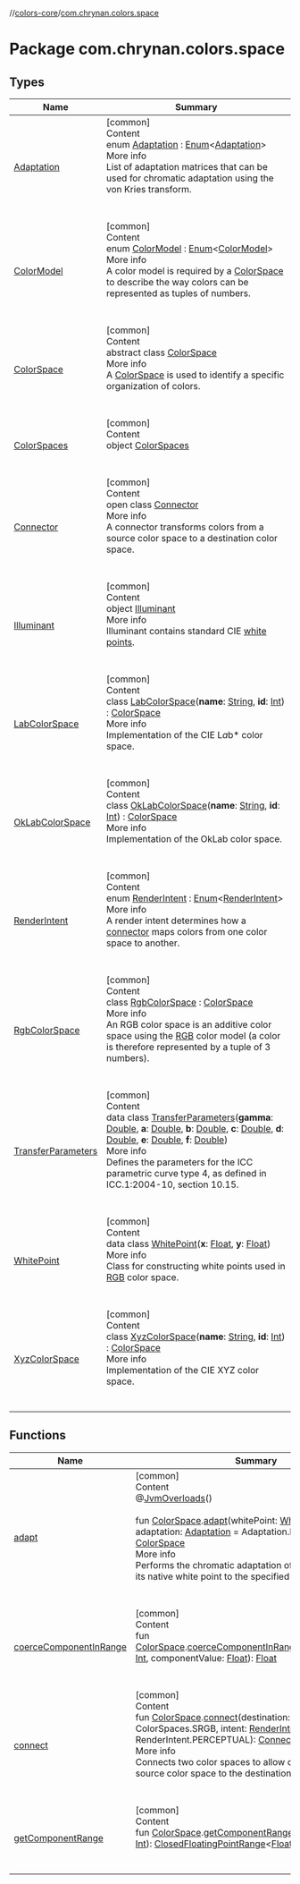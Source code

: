 //[colors-core](../../index.md)/[com.chrynan.colors.space](index.md)



# Package com.chrynan.colors.space  


## Types  
  
|  Name |  Summary | 
|---|---|
| <a name="com.chrynan.colors.space/Adaptation///PointingToDeclaration/"></a>[Adaptation](-adaptation/index.md)| <a name="com.chrynan.colors.space/Adaptation///PointingToDeclaration/"></a>[common]  <br>Content  <br>enum [Adaptation](-adaptation/index.md) : [Enum](https://kotlinlang.org/api/latest/jvm/stdlib/kotlin/-enum/index.html)<[Adaptation](-adaptation/index.md)>   <br>More info  <br>List of adaptation matrices that can be used for chromatic adaptation using the von Kries transform.  <br><br><br>|
| <a name="com.chrynan.colors.space/ColorModel///PointingToDeclaration/"></a>[ColorModel](-color-model/index.md)| <a name="com.chrynan.colors.space/ColorModel///PointingToDeclaration/"></a>[common]  <br>Content  <br>enum [ColorModel](-color-model/index.md) : [Enum](https://kotlinlang.org/api/latest/jvm/stdlib/kotlin/-enum/index.html)<[ColorModel](-color-model/index.md)>   <br>More info  <br>A color model is required by a [ColorSpace](-color-space/index.md) to describe the way colors can be represented as tuples of numbers.  <br><br><br>|
| <a name="com.chrynan.colors.space/ColorSpace///PointingToDeclaration/"></a>[ColorSpace](-color-space/index.md)| <a name="com.chrynan.colors.space/ColorSpace///PointingToDeclaration/"></a>[common]  <br>Content  <br>abstract class [ColorSpace](-color-space/index.md)  <br>More info  <br>A [ColorSpace](-color-space/index.md) is used to identify a specific organization of colors.  <br><br><br>|
| <a name="com.chrynan.colors.space/ColorSpaces///PointingToDeclaration/"></a>[ColorSpaces](-color-spaces/index.md)| <a name="com.chrynan.colors.space/ColorSpaces///PointingToDeclaration/"></a>[common]  <br>Content  <br>object [ColorSpaces](-color-spaces/index.md)  <br><br><br>|
| <a name="com.chrynan.colors.space/Connector///PointingToDeclaration/"></a>[Connector](-connector/index.md)| <a name="com.chrynan.colors.space/Connector///PointingToDeclaration/"></a>[common]  <br>Content  <br>open class [Connector](-connector/index.md)  <br>More info  <br>A connector transforms colors from a source color space to a destination color space.  <br><br><br>|
| <a name="com.chrynan.colors.space/Illuminant///PointingToDeclaration/"></a>[Illuminant](-illuminant/index.md)| <a name="com.chrynan.colors.space/Illuminant///PointingToDeclaration/"></a>[common]  <br>Content  <br>object [Illuminant](-illuminant/index.md)  <br>More info  <br>Illuminant contains standard CIE [white points](-white-point/index.md).  <br><br><br>|
| <a name="com.chrynan.colors.space/LabColorSpace///PointingToDeclaration/"></a>[LabColorSpace](-lab-color-space/index.md)| <a name="com.chrynan.colors.space/LabColorSpace///PointingToDeclaration/"></a>[common]  <br>Content  <br>class [LabColorSpace](-lab-color-space/index.md)(**name**: [String](https://kotlinlang.org/api/latest/jvm/stdlib/kotlin/-string/index.html), **id**: [Int](https://kotlinlang.org/api/latest/jvm/stdlib/kotlin/-int/index.html)) : [ColorSpace](-color-space/index.md)  <br>More info  <br>Implementation of the CIE L*a*b* color space.  <br><br><br>|
| <a name="com.chrynan.colors.space/OkLabColorSpace///PointingToDeclaration/"></a>[OkLabColorSpace](-ok-lab-color-space/index.md)| <a name="com.chrynan.colors.space/OkLabColorSpace///PointingToDeclaration/"></a>[common]  <br>Content  <br>class [OkLabColorSpace](-ok-lab-color-space/index.md)(**name**: [String](https://kotlinlang.org/api/latest/jvm/stdlib/kotlin/-string/index.html), **id**: [Int](https://kotlinlang.org/api/latest/jvm/stdlib/kotlin/-int/index.html)) : [ColorSpace](-color-space/index.md)  <br>More info  <br>Implementation of the OkLab color space.  <br><br><br>|
| <a name="com.chrynan.colors.space/RenderIntent///PointingToDeclaration/"></a>[RenderIntent](-render-intent/index.md)| <a name="com.chrynan.colors.space/RenderIntent///PointingToDeclaration/"></a>[common]  <br>Content  <br>enum [RenderIntent](-render-intent/index.md) : [Enum](https://kotlinlang.org/api/latest/jvm/stdlib/kotlin/-enum/index.html)<[RenderIntent](-render-intent/index.md)>   <br>More info  <br>A render intent determines how a [connector](-connector/index.md) maps colors from one color space to another.  <br><br><br>|
| <a name="com.chrynan.colors.space/RgbColorSpace///PointingToDeclaration/"></a>[RgbColorSpace](-rgb-color-space/index.md)| <a name="com.chrynan.colors.space/RgbColorSpace///PointingToDeclaration/"></a>[common]  <br>Content  <br>class [RgbColorSpace](-rgb-color-space/index.md) : [ColorSpace](-color-space/index.md)  <br>More info  <br>An RGB color space is an additive color space using the [RGB](-color-model/-r-g-b/index.md) color model (a color is therefore represented by a tuple of 3 numbers).  <br><br><br>|
| <a name="com.chrynan.colors.space/TransferParameters///PointingToDeclaration/"></a>[TransferParameters](-transfer-parameters/index.md)| <a name="com.chrynan.colors.space/TransferParameters///PointingToDeclaration/"></a>[common]  <br>Content  <br>data class [TransferParameters](-transfer-parameters/index.md)(**gamma**: [Double](https://kotlinlang.org/api/latest/jvm/stdlib/kotlin/-double/index.html), **a**: [Double](https://kotlinlang.org/api/latest/jvm/stdlib/kotlin/-double/index.html), **b**: [Double](https://kotlinlang.org/api/latest/jvm/stdlib/kotlin/-double/index.html), **c**: [Double](https://kotlinlang.org/api/latest/jvm/stdlib/kotlin/-double/index.html), **d**: [Double](https://kotlinlang.org/api/latest/jvm/stdlib/kotlin/-double/index.html), **e**: [Double](https://kotlinlang.org/api/latest/jvm/stdlib/kotlin/-double/index.html), **f**: [Double](https://kotlinlang.org/api/latest/jvm/stdlib/kotlin/-double/index.html))  <br>More info  <br>Defines the parameters for the ICC parametric curve type 4, as defined in ICC.1:2004-10, section 10.15.  <br><br><br>|
| <a name="com.chrynan.colors.space/WhitePoint///PointingToDeclaration/"></a>[WhitePoint](-white-point/index.md)| <a name="com.chrynan.colors.space/WhitePoint///PointingToDeclaration/"></a>[common]  <br>Content  <br>data class [WhitePoint](-white-point/index.md)(**x**: [Float](https://kotlinlang.org/api/latest/jvm/stdlib/kotlin/-float/index.html), **y**: [Float](https://kotlinlang.org/api/latest/jvm/stdlib/kotlin/-float/index.html))  <br>More info  <br>Class for constructing white points used in [RGB](-rgb-color-space/index.md) color space.  <br><br><br>|
| <a name="com.chrynan.colors.space/XyzColorSpace///PointingToDeclaration/"></a>[XyzColorSpace](-xyz-color-space/index.md)| <a name="com.chrynan.colors.space/XyzColorSpace///PointingToDeclaration/"></a>[common]  <br>Content  <br>class [XyzColorSpace](-xyz-color-space/index.md)(**name**: [String](https://kotlinlang.org/api/latest/jvm/stdlib/kotlin/-string/index.html), **id**: [Int](https://kotlinlang.org/api/latest/jvm/stdlib/kotlin/-int/index.html)) : [ColorSpace](-color-space/index.md)  <br>More info  <br>Implementation of the CIE XYZ color space.  <br><br><br>|


## Functions  
  
|  Name |  Summary | 
|---|---|
| <a name="com.chrynan.colors.space//adapt/com.chrynan.colors.space.ColorSpace#com.chrynan.colors.space.WhitePoint#com.chrynan.colors.space.Adaptation/PointingToDeclaration/"></a>[adapt](adapt.md)| <a name="com.chrynan.colors.space//adapt/com.chrynan.colors.space.ColorSpace#com.chrynan.colors.space.WhitePoint#com.chrynan.colors.space.Adaptation/PointingToDeclaration/"></a>[common]  <br>Content  <br>@[JvmOverloads](https://kotlinlang.org/api/latest/jvm/stdlib/kotlin.jvm/-jvm-overloads/index.html)()  <br>  <br>fun [ColorSpace](-color-space/index.md).[adapt](adapt.md)(whitePoint: [WhitePoint](-white-point/index.md), adaptation: [Adaptation](-adaptation/index.md) = Adaptation.BRADFORD): [ColorSpace](-color-space/index.md)  <br>More info  <br>Performs the chromatic adaptation of a color space from its native white point to the specified white point.  <br><br><br>|
| <a name="com.chrynan.colors.space//coerceComponentInRange/com.chrynan.colors.space.ColorSpace#kotlin.Int#kotlin.Float/PointingToDeclaration/"></a>[coerceComponentInRange](coerce-component-in-range.md)| <a name="com.chrynan.colors.space//coerceComponentInRange/com.chrynan.colors.space.ColorSpace#kotlin.Int#kotlin.Float/PointingToDeclaration/"></a>[common]  <br>Content  <br>fun [ColorSpace](-color-space/index.md).[coerceComponentInRange](coerce-component-in-range.md)(componentIndex: [Int](https://kotlinlang.org/api/latest/jvm/stdlib/kotlin/-int/index.html), componentValue: [Float](https://kotlinlang.org/api/latest/jvm/stdlib/kotlin/-float/index.html)): [Float](https://kotlinlang.org/api/latest/jvm/stdlib/kotlin/-float/index.html)  <br><br><br>|
| <a name="com.chrynan.colors.space//connect/com.chrynan.colors.space.ColorSpace#com.chrynan.colors.space.ColorSpace#com.chrynan.colors.space.RenderIntent/PointingToDeclaration/"></a>[connect](connect.md)| <a name="com.chrynan.colors.space//connect/com.chrynan.colors.space.ColorSpace#com.chrynan.colors.space.ColorSpace#com.chrynan.colors.space.RenderIntent/PointingToDeclaration/"></a>[common]  <br>Content  <br>fun [ColorSpace](-color-space/index.md).[connect](connect.md)(destination: [ColorSpace](-color-space/index.md) = ColorSpaces.SRGB, intent: [RenderIntent](-render-intent/index.md) = RenderIntent.PERCEPTUAL): [Connector](-connector/index.md)  <br>More info  <br>Connects two color spaces to allow conversion from the source color space to the destination color space.  <br><br><br>|
| <a name="com.chrynan.colors.space//getComponentRange/com.chrynan.colors.space.ColorSpace#kotlin.Int/PointingToDeclaration/"></a>[getComponentRange](get-component-range.md)| <a name="com.chrynan.colors.space//getComponentRange/com.chrynan.colors.space.ColorSpace#kotlin.Int/PointingToDeclaration/"></a>[common]  <br>Content  <br>fun [ColorSpace](-color-space/index.md).[getComponentRange](get-component-range.md)(componentIndex: [Int](https://kotlinlang.org/api/latest/jvm/stdlib/kotlin/-int/index.html)): [ClosedFloatingPointRange](https://kotlinlang.org/api/latest/jvm/stdlib/kotlin.ranges/-closed-floating-point-range/index.html)<[Float](https://kotlinlang.org/api/latest/jvm/stdlib/kotlin/-float/index.html)>  <br><br><br>|

